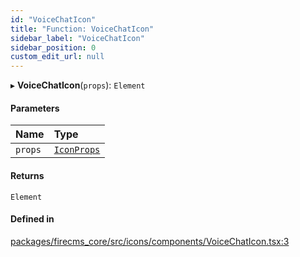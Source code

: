 ```yaml
---
id: "VoiceChatIcon"
title: "Function: VoiceChatIcon"
sidebar_label: "VoiceChatIcon"
sidebar_position: 0
custom_edit_url: null
---
```


▸ **VoiceChatIcon**(`props`): `Element`

#### Parameters

| Name | Type |
| :------ | :------ |
| `props` | [`IconProps`](../types/IconProps.md) |

#### Returns

`Element`

#### Defined in

[packages/firecms_core/src/icons/components/VoiceChatIcon.tsx:3](https://github.com/FireCMSco/firecms/blob/d45f3739/packages/firecms_core/src/icons/components/VoiceChatIcon.tsx#L3)
